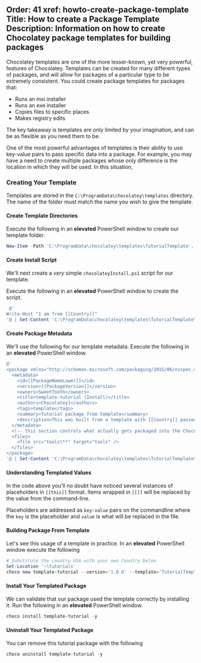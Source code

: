 Order: 41
xref: howto-create-package-template
Title: How to create a Package Template
Description: Information on how to create Chocolatey package templates for building packages
---

Chocolatey templates are one of the more lesser-known, yet very powerful, features of Chocolatey. Templates can be created for many different types of packages, and will allow for packages of a particular type to be extremely consistent. You could create package templates for packages that:

- Runs an msi installer
- Runs an exe installer
- Copies files to specific places
- Makes registry edits

The key takeaway is templates are only limited by your imagination, and can be as flexible as you need them to be.

One of the most powerful advantages of templates is their ability to use key-value pairs to pass specific data into a package. For example, you may have a need to create multiple packages whose only difference is the location in which they will be used. In this situation,

### Creating Your Template

Templates are stored in the `C:\ProgramData\chocolatey\templates` directory. The name of the folder must match the name you wish to give the template.

#### Create Template Directories

Execute the following in an **elevated** PowerShell window to create our template folder.

```powershell
New-Item -Path 'C:\ProgramData\chocolatey\templates\TutorialTemplate','C:\ProgramData\chocolatey\templates\TutorialTemplate\tools' -ItemType Directory
```

#### Create Install Script

We'll next create a _very_ simple `chocolateyInstall.ps1` script for our template.

Execute the following in an **elevated** PowerShell window to create the script.

```powershell
 @'
Write-Host "I am from [[Country]]"
'@ | Set-Content 'C:\ProgramData\chocolatey\templates\TutorialTemplate\tools\chocolateyInstall.ps1'
```

#### Create Package Metadata

We'll use the following for our template metadata. Execute the following in an **elevated** PowerShell window.

```powershell
@'
<package xmlns="http://schemas.microsoft.com/packaging/2015/06/nuspec.xsd">
  <metadata>
    <id>[[PackageNameLower]]</id>
    <version>[[PackageVersion]]</version>
    <owners>SweetTooth</owners>
    <title>template-tutorial (Install)</title>
    <authors>Chocolatey]</authors>
    <tags>template</tags>
    <summary>Tutorial package from template</summary>
    <description>This was built from a template with [[Country]] passed to it.</description>
  </metadata>
  <!-- this section controls what actually gets packaged into the Chocolatey package -->
  <files>
    <file src="tools\**" target="tools" />
  </files>
</package>
'@ | Set-Content 'C:\ProgramData\chocolatey\templates\TutorialTemplate\file.nuspec'
```

#### Understanding Templated Values

In the code above you'll no doubt have noticed several instances of placeholders in `[[this]]` format. Items wrapped in `[[]]` will be replaced by the value from the command-line.

Placeholders are addressed as `key:value` pairs on the commandline where  the `key` is the placeholder and `value` is what will be replaced in the file.

#### Building Package From Template

Let's see this usage of a template in practice. In an **elevated** PowerShell window execute the following

```powershell
# Substitute the country USA with your own Country below
Set-Location '~\tutorials'
choco new template-tutorial --version='1.0.0' --template='TutorialTemplate' Country:USA --build-package
```

#### Install Your Templated Package

We can validate that our package used the template correctly by installing it. Run the following in an **elevated** PowerShell window.

```powershell
choco install template-tutorial -y
```

#### Uninstall Your Templated Package

You can remove this tutorial package with the following

```powershell
choco uninstall template-tutorial -y
```
